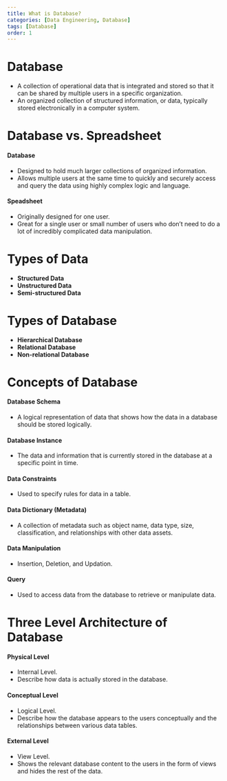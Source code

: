 ```yaml
---
title: What is Database?
categories: [Data Engineering, Database]
tags: [Database]
order: 1
---
```


# Database

- A collection of operational data that is integrated and stored so that it can be shared by multiple users in a specific organization.
- An organized collection of structured information, or data, typically stored electronically in a computer system.

# Database vs. Spreadsheet

#### Database

- Designed to hold much larger collections of organized information.
- Allows multiple users at the same time to quickly and securely access and query the data using highly complex logic and language.
  
#### Speadsheet

- Originally designed for one user.
- Great for a single user or small number of users who don’t need to do a lot of incredibly complicated data manipulation.

# Types of Data

- **Structured Data**
- **Unstructured Data**
- **Semi-structured Data**

# Types of Database

- **Hierarchical Database**
- **Relational Database**
- **Non-relational Database**

# Concepts of Database

#### Database Schema

- A logical representation of data that shows how the data in a database should be stored logically. 
  
#### Database Instance

- The data and information that is currently stored in the database at a specific point in time.
  
#### Data Constraints

- Used to specify rules for data in a table.
  
#### Data Dictionary (Metadata)

- A collection of metadata such as object name, data type, size, classification, and relationships with other data assets.
  
#### Data Manipulation

- Insertion, Deletion, and Updation.
  
#### Query

- Used to access data from the database to retrieve or manipulate data.

# Three Level Architecture of Database

#### Physical Level

- Internal Level.
- Describe how data is actually stored in the database.
  
#### Conceptual Level

- Logical Level.
- Describe how the database appears to the users conceptually and the relationships between various data tables.
  
#### External Level

- View Level.
- Shows the relevant database content to the users in the form of views and hides the rest of the data.
